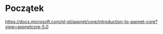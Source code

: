 # Początek
https://docs.microsoft.com/pl-pl/aspnet/core/introduction-to-aspnet-core?view=aspnetcore-5.0